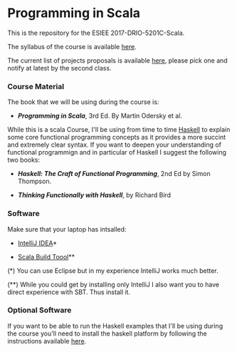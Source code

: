 # Programming in Scala

This is the repository for the ESIEE 2017-DRIO-5201C-Scala. 

The syllabus of the course is available [here](Syllabus.pdf).

The current list of projects proposals is available [here](https://github.com/kydos/2017-DRIO-5201C-Scala/raw/master/project.xlsx), please pick one and notify at latest by the second class.

### Course Material
The book that we will be using during the course is:

- ***Programming in Scala***, 3rd Ed. By Martin Odersky et al.

While this is a scala Course, I'll be using from time to time [Haskell](http://haskell.org) to explain some core functional programming concepts as it provides a more succint and extremely clear syntax. If you want to deepen your understanding of functional programmign and in particular of Haskell I suggest the following two books:

- ***Haskell: The Craft of Functional Programming***, 2nd Ed by Simon Thompson.

- ***Thinking Functionally with Haskell***, by Richard Bird

### Software
Make sure that your laptop has intsalled:


- [IntelliJ IDEA](https://www.jetbrains.com/idea/download/#section=mac)* 

- [Scala Build Toool](http://www.scala-sbt.org)** 



(*) You can use Eclipse but in my experience IntelliJ works much better.

(**) While you could get by installing only IntelliJ I also want you to have direct experience with SBT. Thus install it.


### Optional Software

If you want to be able to run the Haskell examples that I'll be using during the course you'll need to install the haskell platform by following the instructions available [here](https://www.haskell.org/downloads). 


